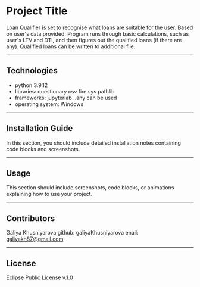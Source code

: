 # Project Title

Loan Qualifier is set to recognise what loans are suitable for the user. Based on user's data provided. Program runs through basic calculations, such as user's LTV and DTI, and then figures out the qualified loans (if there are any). Qualified loans can be written to additional file. 

---

## Technologies

- python 3.9.12
- libraries:
    questionary
    csv
    fire
    sys
    pathlib
- frameworks:
    jupyterlab 
    ..any can be used
- operating system:
    Windows

---

## Installation Guide

In this section, you should include detailed installation notes containing code blocks and screenshots.

---

## Usage

This section should include screenshots, code blocks, or animations explaining how to use your project.

---

## Contributors

Galiya Khusniyarova
github: galiyaKhusniyarova
enail: galiyakh87@gmail.com

---

## License

Eclipse Public License v.1.0
